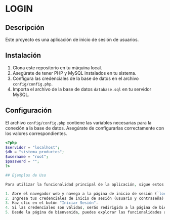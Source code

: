 # LOGIN

## Descripción

Este proyecto es una aplicación de inicio de sesión de usuarios.

## Instalación

1. Clona este repositorio en tu máquina local.
2. Asegúrate de tener PHP y MySQL instalados en tu sistema.
3. Configura las credenciales de la base de datos en el archivo `config/config.php`.
4. Importa el archivo de la base de datos `database.sql` en tu servidor MySQL.

## Configuración

El archivo `config/config.php` contiene las variables necesarias para la conexión a la base de datos. Asegúrate de configurarlas correctamente con los valores correspondientes.

```php
<?php
$servidor = "localhost";
$db = "sistema_productos";
$username = "root";
$password = ""; 
?>

## Ejemplos de Uso

Para utilizar la funcionalidad principal de la aplicación, sigue estos pasos:

1. Abre el navegador web y navega a la página de inicio de sesión (`localhost/LOGIN/app/view/login.php`).
2. Ingresa tus credenciales de inicio de sesión (usuario y contraseña).
3. Haz clic en el botón "Iniciar Sesión".
4. Si las credenciales son válidas, serás redirigido a la página de bienvenida (`view/bienvenido.php`).
5. Desde la página de bienvenida, puedes explorar las funcionalidades adicionales de la aplicación o realizar las acciones correspondientes según el propósito de la misma.

